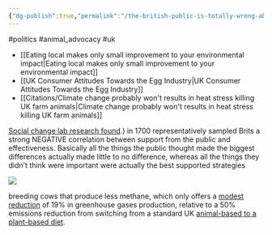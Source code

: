 ```yaml
---
{"dg-publish":true,"permalink":"/the-british-public-is-totally-wrong-about-how-to-improve-the-environment/","tags":["#politics","#animal_advocacy","#uk"],"created":"2025-10-23T17:42:47.371+01:00","updated":"2025-10-23T18:06:08.711+01:00"}
---
```


#politics #animal_advocacy #uk 

- [[Eating local makes only small improvement to your environmental impact\|Eating local makes only small improvement to your environmental impact]]
- [[UK Consumer Attitudes Towards the Egg Industry\|UK Consumer Attitudes Towards the Egg Industry]]
- [[Citations/Climate change probably won't results in heat stress killing UK farm animals\|Climate change probably won't results in heat stress killing UK farm animals]]

[Social change lab research found](https://www.socialchangelab.org/_files/ugd/503ba4_51dde474ecae4f89982520479b015b9a.pdf).) in 1700 representatively sampled Brits a strong NEGATIVE correlation between support from the public and effectiveness. Basically all the things the public thought made the biggest differences actually made little to no difference, whereas all the things they didn't think were important were actually the best supported strategies

![](https://substackcdn.com/image/fetch/w_1456,c_limit,f_auto,q_auto:good,fl_progressive:steep/https%3A%2F%2Fbucketeer-e05bbc84-baa3-437e-9518-adb32be77984.s3.amazonaws.com%2Fpublic%2Fimages%2F6f5205d3-59d9-40ee-bb1d-9e5ec1dc07b0_1600x1171.png)

breeding cows that produce less methane, which only offers a [modest reduction](https://journals.plos.org/plosone/article?id=10.1371/journal.pone.0220247) of 19% in greenhouse gases production, relative to a 50% emissions reduction from switching from a standard UK [animal-based to a plant-based diet](https://www.ncbi.nlm.nih.gov/pmc/articles/PMC4372775/).